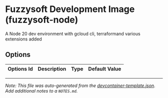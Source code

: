 
# Fuzzysoft Development Image (fuzzysoft-node)

A Node 20 dev environment with gcloud cli, terraformand various extensions added

## Options

| Options Id | Description | Type | Default Value |
|-----|-----|-----|-----|




---

_Note: This file was auto-generated from the [devcontainer-template.json](https://github.com/MikeM2343/DevContainers/blob/main/src/fuzzysoft-node/devcontainer-template.json).  Add additional notes to a `NOTES.md`._
